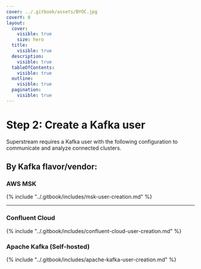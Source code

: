 ```yaml
---
cover: ../.gitbook/assets/BYOC.jpg
coverY: 0
layout:
  cover:
    visible: true
    size: hero
  title:
    visible: true
  description:
    visible: true
  tableOfContents:
    visible: true
  outline:
    visible: true
  pagination:
    visible: true
---
```


# Step 2: Create a Kafka user

Superstream requires a Kafka user with the following configuration to communicate and analyze connected clusters.

## By Kafka flavor/vendor:

### AWS MSK

{% include "../.gitbook/includes/msk-user-creation.md" %}

***

### Confluent Cloud

{% include "../.gitbook/includes/confluent-cloud-user-creation.md" %}

### Apache Kafka (Self-hosted)

{% include "../.gitbook/includes/apache-kafka-user-creation.md" %}
